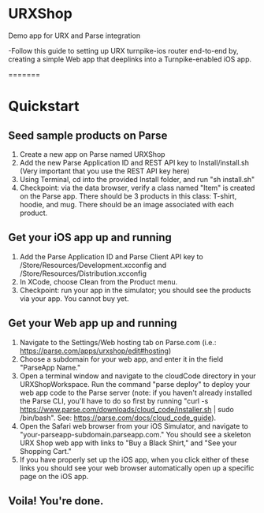 URXShop
=======

Demo app for URX and Parse integration

-Follow this guide to setting up URX turnpike-ios router end-to-end by, creating a simple Web app that deeplinks into a Turnpike-enabled iOS app.

=======

# Quickstart

## Seed sample products on Parse

1. Create a new app on Parse named URXShop
2. Add the new Parse Application ID and REST API key to Install/install.sh (Very important that you use the REST API key here)
3. Using Terminal, cd into the provided Install folder, and run "sh install.sh"
4. Checkpoint: via the data browser, verify a class named "Item" is created on the Parse app. There should be 3 products in this class: T-shirt, hoodie, and mug. There should be an image associated with each product.

## Get your iOS app up and running

1. Add the Parse Application ID and Parse Client API key to /Store/Resources/Development.xcconfig and /Store/Resources/Distribution.xcconfig
2. In XCode, choose Clean from the Product menu.
3. Checkpoint: run your app in the simulator; you should see the products via your app. You cannot buy yet.

## Get your Web app up and running
1. Navigate to the Settings/Web hosting tab on Parse.com (i.e.: https://parse.com/apps/urxshop/edit#hosting)
2. Choose a subdomain for your web app, and enter it in the field "ParseApp Name."
3. Open a terminal window and navigate to the cloudCode directory in your URXShopWorkspace. Run the command "parse deploy" to deploy your web app code to the Parse server (note: if you haven't already installed the Parse CLI, you'll have to do so first by running "curl -s https://www.parse.com/downloads/cloud_code/installer.sh | sudo /bin/bash". See: https://parse.com/docs/cloud_code_guide).
4. Open the Safari web browser from your iOS Simulator, and navigate to "your-parseapp-subdomain.parseapp.com." You should see a skeleton URX Shop web app with links to "Buy a Black Shirt," and "See your Shopping Cart."
5. If you have properly set up the iOS app, when you click either of these links you should see your web browser automatically open up a specific page on the iOS app.

## Voila! You're done.
